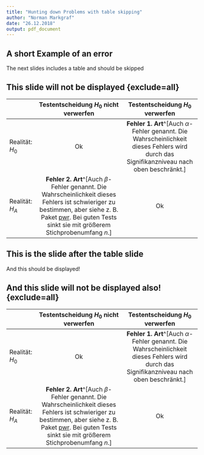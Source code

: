 ```yaml
---
title: "Hunting down Problems with table skipping"
author: "Norman Markgraf"
date: "26.12.2018"
output: pdf_document
---
```


## A short Example of an error

The next slides includes a table and should be skipped

## This slide will not be displayed {exclude=all}

|   | Testentscheidung $H_0$ nicht verwerfen| Testentscheidung $H_0$ verwerfen  |
|:---|:---:|:---:|
| Realität: $H_0$  | Ok | **Fehler 1. Art**^[Auch $\alpha$-Fehler genannt.  Die Wahrscheinlichkeit dieses Fehlers wird durch das Signifikanzniveau nach oben beschränkt.] |
| Realität: $H_A$  | **Fehler 2. Art**^[Auch $\beta$-Fehler genannt.  Die Wahrscheinlichkeit dieses Fehlers ist schwieriger zu bestimmen, aber siehe z. B. Paket [pwr](https://cran.r-project.org/package=pwr). Bei guten Tests sinkt sie mit größerem Stichprobenumfang $n$.]  | Ok  |

## This is the slide after the table slide

And this should be displayed!

## And this slide will not be displayed also! {exclude=all}

|   | Testentscheidung $H_0$ nicht verwerfen| Testentscheidung $H_0$ verwerfen  |
|:---|:---:|:---:|
| Realität: $H_0$  | Ok | **Fehler 1. Art**^[Auch $\alpha$-Fehler genannt.  Die Wahrscheinlichkeit dieses Fehlers wird durch das Signifikanzniveau nach oben beschränkt.] |
| Realität: $H_A$  | **Fehler 2. Art**^[Auch $\beta$-Fehler genannt.  Die Wahrscheinlichkeit dieses Fehlers ist schwieriger zu bestimmen, aber siehe z. B. Paket [pwr](https://cran.r-project.org/package=pwr). Bei guten Tests sinkt sie mit größerem Stichprobenumfang $n$.]  | Ok  |
